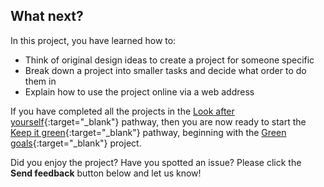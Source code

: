 ## What next?

In this project, you have learned how to:
+ Think of original design ideas to create a project for someone specific
+ Break down a project into smaller tasks and decide what order to do them in
+ Explain how to use the project online via a web address

If you have completed all the projects in the [Look after yourself](https://projects.raspberrypi.org/en/pathways/look-after-yourself){:target="_blank"} pathway, then you are now ready to start the [Keep it green](https://projects.raspberrypi.org/en/pathways/protect-our-planet){:target="_blank"} pathway, beginning with the [Green goals](https://projects.raspberrypi.org/en/projects/green-goals){:target="_blank"} project.

Did you enjoy the project? Have you spotted an issue? Please click the **Send feedback** button below and let us know!
